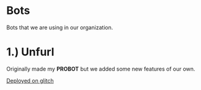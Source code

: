 # Bots
Bots that we are using in our organization.

# 1.) Unfurl

Originally made my **PROBOT** but we added some new features of our own.

[Deployed on glitch](https://glitch.com/edit/#!/delicate-quality?)
